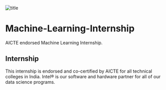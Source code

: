 ![title](certi.jpg)

# Machine-Learning-Internship
AICTE endorsed Machine Learning Internship. 

## Internship
This internship is endorsed and co-certified by AICTE for all technical colleges in India. Intel® is our software and hardware partner for all of our data science programs.
